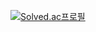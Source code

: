 [![Solved.ac프로필](http://mazassumnida.wtf/api/v2/generate_badge?boj=akinakamori)](https://solved.ac/akinakamori)

